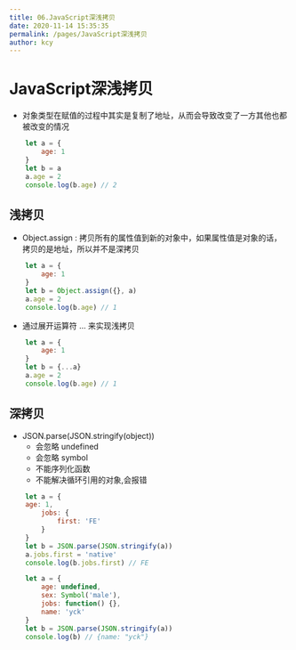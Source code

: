 ```yaml
---
title: 06.JavaScript深浅拷贝
date: 2020-11-14 15:35:35
permalink: /pages/JavaScript深浅拷贝
author: kcy
---
```


# JavaScript深浅拷贝
* 对象类型在赋值的过程中其实是复制了地址，从而会导致改变了一方其他也都被改变的情况
```javascript
    let a = {
        age: 1
    }
    let b = a
    a.age = 2
    console.log(b.age) // 2
```
## 浅拷贝
* Object.assign :  拷贝所有的属性值到新的对象中，如果属性值是对象的话，拷贝的是地址，所以并不是深拷贝
```javascript
    let a = {
        age: 1
    }
    let b = Object.assign({}, a)
    a.age = 2
    console.log(b.age) // 1
```
* 通过展开运算符 ... 来实现浅拷贝
```javascript
    let a = {
        age: 1
    }
    let b = {...a}
    a.age = 2
    console.log(b.age) // 1
```
## 深拷贝
* JSON.parse(JSON.stringify(object))
    * 会忽略 undefined
    * 会忽略 symbol
    * 不能序列化函数
    * 不能解决循环引用的对象,会报错
```javascript
    let a = {
    age: 1,
        jobs: {
            first: 'FE'
        }
    }
    let b = JSON.parse(JSON.stringify(a))
    a.jobs.first = 'native'
    console.log(b.jobs.first) // FE

    let a = {
        age: undefined,
        sex: Symbol('male'),
        jobs: function() {},
        name: 'yck'
    }
    let b = JSON.parse(JSON.stringify(a))
    console.log(b) // {name: "yck"}
```

